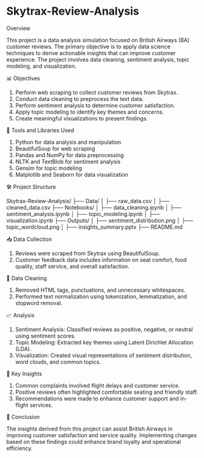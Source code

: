 # Skytrax-Review-Analysis

Overview<br>

This project is a data analysis simulation focused on British Airways (BA) customer reviews. The primary objective is to apply data science techniques to derive actionable insights that can improve customer experience. The project involves data cleaning, sentiment analysis, topic modeling, and visualization.

📊 Objectives<br>

1. Perform web scraping to collect customer reviews from Skytrax.
2. Conduct data cleaning to preprocess the text data.
3. Perform sentiment analysis to determine customer satisfaction.
4. Apply topic modeling to identify key themes and concerns.
5. Create meaningful visualizations to present findings.

🔎 Tools and Libraries Used<br>

1. Python for data analysis and manipulation
2. BeautifulSoup for web scraping
3. Pandas and NumPy for data preprocessing
4. NLTK and TextBlob for sentiment analysis
5. Gensim for topic modeling
6. Matplotlib and Seaborn for data visualization

🛠️ Project Structure<br>

Skytrax-Review-Analysis/
├── Data/
│   ├── raw_data.csv
│   ├── cleaned_data.csv
├── Notebooks/
│   ├── data_cleaning.ipynb
│   ├── sentiment_analysis.ipynb
│   ├── topic_modeling.ipynb
│   ├── visualization.ipynb
├── Outputs/
│   ├── sentiment_distribution.png
│   ├── topic_wordcloud.png
│   ├── insights_summary.pptx
├── README.md

📥 Data Collection<br>

1. Reviews were scraped from Skytrax using BeautifulSoup.
2. Customer feedback data includes information on seat comfort, food quality, staff service, and overall satisfaction.

🧹 Data Cleaning<br>

1. Removed HTML tags, punctuations, and unnecessary whitespaces.
2. Performed text normalization using tokenization, lemmatization, and stopword removal.
   
📈 Analysis<br>

1. Sentiment Analysis: Classified reviews as positive, negative, or neutral using sentiment scores.
2. Topic Modeling: Extracted key themes using Latent Dirichlet Allocation (LDA).
3. Visualization: Created visual representations of sentiment distribution, word clouds, and common topics.

📌 Key Insights<br>

1. Common complaints involved flight delays and customer service.
2. Positive reviews often highlighted comfortable seating and friendly staff.
3. Recommendations were made to enhance customer support and in-flight services.

🚀 Conclusion<br>

The insights derived from this project can assist British Airways in improving customer satisfaction and service quality. Implementing changes based on these findings could enhance brand loyalty and operational efficiency.

